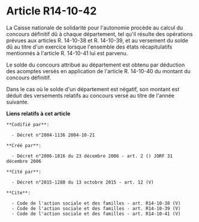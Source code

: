 # Article R14-10-42

La Caisse nationale de solidarité pour l'autonomie procède au calcul du concours définitif dû à chaque département, tel qu'il
résulte des opérations prévues aux articles R. 14-10-38 et R. 14-10-39, et au versement du solde dû au titre d'un exercice
lorsque l'ensemble des états récapitulatifs mentionnés à l'article R. 14-10-41 lui est parvenu.

Le solde du concours attribué au département est obtenu par déduction des acomptes versés en application de l'article R.
14-10-40 du montant du concours définitif.

Dans le cas où le solde d'un département est négatif, son montant est déduit des versements relatifs au concours versé au
titre de l'année suivante.

**Liens relatifs à cet article**

	**Codifié par**:

	  - Décret n°2004-1136 2004-10-21

	**Créé par**:

	  - Décret n°2006-1816 du 23 décembre 2006 - art. 2 () JORF 31 décembre 2006

	**Cité par**:

	  - Décret n°2015-1280 du 13 octobre 2015 - art. 12 (V)

	**Cite**:

	  - Code de l'action sociale et des familles - art. R14-10-38 (V)
	  - Code de l'action sociale et des familles - art. R14-10-39 (V)
	  - Code de l'action sociale et des familles - art. R14-10-41 (V)

